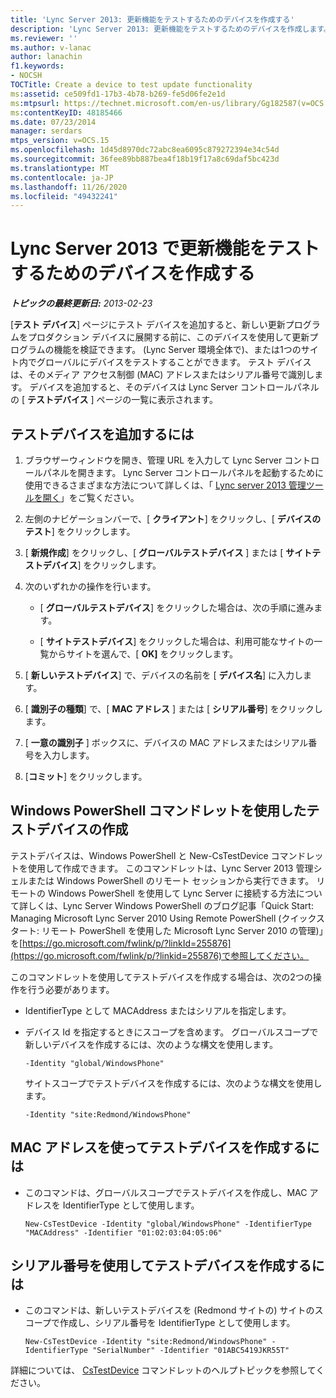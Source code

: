 ```yaml
---
title: 'Lync Server 2013: 更新機能をテストするためのデバイスを作成する'
description: 'Lync Server 2013: 更新機能をテストするためのデバイスを作成します。'
ms.reviewer: ''
ms.author: v-lanac
author: lanachin
f1.keywords:
- NOCSH
TOCTitle: Create a device to test update functionality
ms:assetid: ce509fd1-17b3-4b78-b269-fe5d06fe2e1d
ms:mtpsurl: https://technet.microsoft.com/en-us/library/Gg182587(v=OCS.15)
ms:contentKeyID: 48185466
ms.date: 07/23/2014
manager: serdars
mtps_version: v=OCS.15
ms.openlocfilehash: 1d45d8970dc72abc8ea6095c879272394e34c54d
ms.sourcegitcommit: 36fee89bb887bea4f18b19f17a8c69daf5bc423d
ms.translationtype: MT
ms.contentlocale: ja-JP
ms.lasthandoff: 11/26/2020
ms.locfileid: "49432241"
---
```

# <a name="create-a-device-to-test-update-functionality-in-lync-server-2013"></a>Lync Server 2013 で更新機能をテストするためのデバイスを作成する

<div data-xmlns="http://www.w3.org/1999/xhtml">

<div class="topic" data-xmlns="http://www.w3.org/1999/xhtml" data-msxsl="urn:schemas-microsoft-com:xslt" data-cs="https://msdn.microsoft.com/">

<div data-asp="https://msdn2.microsoft.com/asp">



</div>

<div id="mainSection">

<div id="mainBody">

<span> </span>

_**トピックの最終更新日:** 2013-02-23_

[**テスト デバイス**] ページにテスト デバイスを追加すると、新しい更新プログラムをプロダクション デバイスに展開する前に、このデバイスを使用して更新プログラムの機能を検証できます。 (Lync Server 環境全体で)、または1つのサイト内でグローバルにデバイスをテストすることができます。 テスト デバイスは、そのメディア アクセス制御 (MAC) アドレスまたはシリアル番号で識別します。 デバイスを追加すると、そのデバイスは Lync Server コントロールパネルの [ **テストデバイス** ] ページの一覧に表示されます。

<div>

## <a name="to-add-a-test-device"></a>テストデバイスを追加するには

1.  ブラウザーウィンドウを開き、管理 URL を入力して Lync Server コントロールパネルを開きます。 Lync Server コントロールパネルを起動するために使用できるさまざまな方法について詳しくは、「 [Lync server 2013 管理ツールを開く](lync-server-2013-open-lync-server-administrative-tools.md)」をご覧ください。

2.  左側のナビゲーションバーで、[ **クライアント**] をクリックし、[ **デバイスのテスト**] をクリックします。

3.  [ **新規作成**] をクリックし、[ **グローバルテストデバイス** ] または [ **サイトテストデバイス**] をクリックします。

4.  次のいずれかの操作を行います。
    
      - [ **グローバルテストデバイス**] をクリックした場合は、次の手順に進みます。
    
      - [ **サイトテストデバイス**] をクリックした場合は、利用可能なサイトの一覧からサイトを選んで、[ **OK]** をクリックします。

5.  [ **新しいテストデバイス**] で、デバイスの名前を [ **デバイス名**] に入力します。

6.  [ **識別子の種類**] で、[ **MAC アドレス** ] または [ **シリアル番号**] をクリックします。

7.  [ **一意の識別子** ] ボックスに、デバイスの MAC アドレスまたはシリアル番号を入力します。

8.  [**コミット**] をクリックします。

</div>

<div>

## <a name="creating-test-devices-by-using-windows-powershell-cmdlets"></a>Windows PowerShell コマンドレットを使用したテストデバイスの作成

テストデバイスは、Windows PowerShell と New-CsTestDevice コマンドレットを使用して作成できます。 このコマンドレットは、Lync Server 2013 管理シェルまたは Windows PowerShell のリモート セッションから実行できます。 リモートの Windows PowerShell を使用して Lync Server に接続する方法について詳しくは、Lync Server Windows PowerShell のブログ記事「Quick Start: Managing Microsoft Lync Server 2010 Using Remote PowerShell (クイックスタート: リモート PowerShell を使用した Microsoft Lync Server 2010 の管理)」を[https://go.microsoft.com/fwlink/p/?linkId=255876](https://go.microsoft.com/fwlink/p/?linkid=255876)で参照してください。

このコマンドレットを使用してテストデバイスを作成する場合は、次の2つの操作を行う必要があります。

  - IdentifierType として MACAddress またはシリアルを指定します。

  - デバイス Id を指定するときにスコープを含めます。 グローバルスコープで新しいデバイスを作成するには、次のような構文を使用します。
    
        -Identity "global/WindowsPhone"
    
    サイトスコープでテストデバイスを作成するには、次のような構文を使用します。
    
        -Identity "site:Redmond/WindowsPhone"

<div>

## <a name="to-create-a-test-device-by-using-the-mac-address"></a>MAC アドレスを使ってテストデバイスを作成するには

  - このコマンドは、グローバルスコープでテストデバイスを作成し、MAC アドレスを IdentifierType として使用します。
    
        New-CsTestDevice -Identity "global/WindowsPhone" -IdentifierType "MACAddress" -Identifier "01:02:03:04:05:06"

</div>

<div>

## <a name="to-create-a-test-device-by-using-the-serial-number"></a>シリアル番号を使用してテストデバイスを作成するには

  - このコマンドは、新しいテストデバイスを (Redmond サイトの) サイトのスコープで作成し、シリアル番号を IdentifierType として使用します。
    
        New-CsTestDevice -Identity "site:Redmond/WindowsPhone" -IdentifierType "SerialNumber" -Identifier "01ABC5419JKR55T"

</div>

詳細については、 [CsTestDevice](https://docs.microsoft.com/powershell/module/skype/New-CsTestDevice) コマンドレットのヘルプトピックを参照してください。

</div>

</div>

<span> </span>

</div>

</div>

</div>

